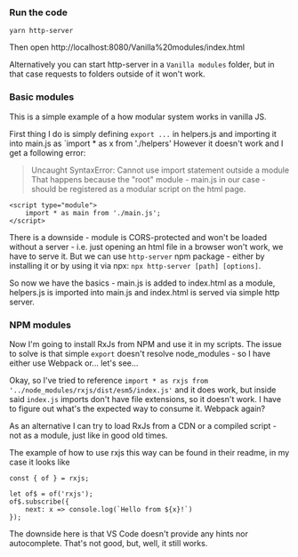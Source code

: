 ### Run the code
```
yarn http-server
```

Then open http://localhost:8080/Vanilla%20modules/index.html

Alternatively you can start http-server in a `Vanilla modules` folder, but in that case requests to folders outside of it won't work.

### Basic modules

This is a simple example of a how modular system works in vanilla JS.

First thing I do is simply defining `export ...` in helpers.js and importing it into main.js as `import * as x from './helpers'
However it doesn't work and I get a following error: 
> Uncaught SyntaxError: Cannot use import statement outside a module
That happens because the "root" module - main.js in our case - should be registered as a modular script on the html page.
```
<script type="module">
    import * as main from './main.js';
</script>
```

There is a downside - module is CORS-protected and won't be loaded without a server - i.e. just opening an html file in a browser won't work, we have to serve it. But we can use `http-server` npm package - either by installing it or by using it via npx: `npx http-server [path] [options]`.

So now we have the basics - main.js is added to index.html as a module, helpers.js is imported into main.js and index.html is served via simple http server.

### NPM modules

Now I'm going to install RxJs from NPM and use it in my scripts. The issue to solve is that simple `export` doesn't resolve node_modules - so I have either use Webpack or... let's see...

Okay, so I've tried to reference `import * as rxjs from '../node_modules/rxjs/dist/esm5/index.js'` and it does work, but inside said `index.js` imports don't have file extensions, so it doesn't work. I have to figure out what's the expected way to consume it. Webpack again?

As an alternative I can try to load RxJs from a CDN or a compiled script - not as a module, just like in good old times.

The example of how to use rxjs this way can be found in their readme, in my case it looks like
```
const { of } = rxjs;

let of$ = of('rxjs');
of$.subscribe({
    next: x => console.log(`Hello from ${x}!`)
});
```

The downside here is that VS Code doesn't provide any hints nor autocomplete. That's not good, but, well, it still works.